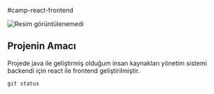 #camp-react-frontend

![Resim görüntülenemedi](https://github.com/omergocmen/hrms-react-project/blob/master/images/hrms.JPG)

## Projenin Amacı
Projede java ile geliştirmiş olduğum insan kaynakları yönetim sistemi backendi için react ile frontend geliştirilmiştir.

`git status`

